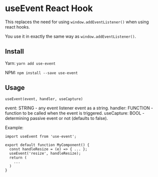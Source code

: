# useEvent React Hook

This replaces the need for using `window.addEventListener()` when using react hooks.

You use it in exactly the same way as `window.addEventListener()`.

## Install

Yarn:
`yarn add use-event`

NPM:
`npm install --save use-event`

## Usage

`useEvent(event, handler, useCapture)`

event: STRING - any event listener event as a string.
handler: FUNCTION - function to be called when the event is triggered.
useCapture: BOOL - determining passive event or not (defaults to false).

Example:
```
import useEvent from 'use-event';

export default function MyComponent() {
  const handleResize = (e) => { ... };
  useEvent('resize', handleResize);
  return (
    ...
  )
}
```
